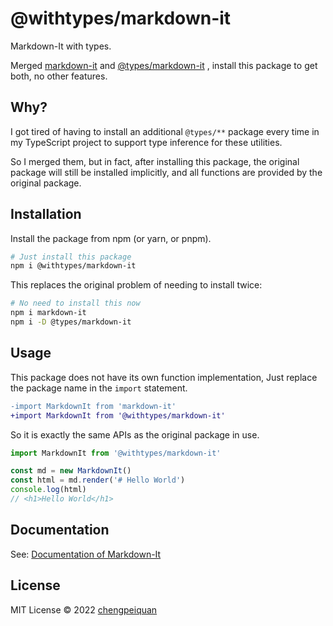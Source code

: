 # @withtypes/markdown-it

Markdown-It with types.

Merged [markdown-it](https://www.npmjs.com/package/markdown-it) and [@types/markdown-it](https://www.npmjs.com/package/@types/markdown-it) , install this package to get both, no other features.

## Why?

I got tired of having to install an additional `@types/**` package every time in my TypeScript project to support type inference for these utilities.

So I merged them, but in fact, after installing this package, the original package will still be installed implicitly, and all functions are provided by the original package.

## Installation

Install the package from npm (or yarn, or pnpm).

```bash
# Just install this package
npm i @withtypes/markdown-it
```

This replaces the original problem of needing to install twice:

```bash
# No need to install this now
npm i markdown-it
npm i -D @types/markdown-it
```

## Usage

This package does not have its own function implementation, Just replace the package name in the `import` statement.

```diff
-import MarkdownIt from 'markdown-it'
+import MarkdownIt from '@withtypes/markdown-it'
```

So it is exactly the same APIs as the original package in use.

```ts
import MarkdownIt from '@withtypes/markdown-it'

const md = new MarkdownIt()
const html = md.render('# Hello World')
console.log(html)
// <h1>Hello World</h1>
```

## Documentation

See: [Documentation of Markdown-It](https://github.com/markdown-it/markdown-it#readme)

## License

MIT License © 2022 [chengpeiquan](https://github.com/chengpeiquan)
